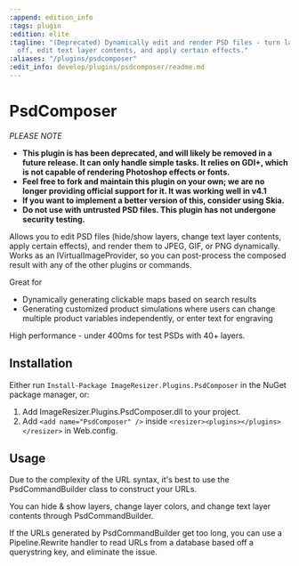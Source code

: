 ```yaml
---
:append: edition_info
:tags: plugin
:edition: elite
:tagline: "(Deprecated) Dynamically edit and render PSD files - turn layers on and
  off, edit text layer contents, and apply certain effects."
:aliases: "/plugins/psdcomposer"
:edit_info: develop/plugins/psdcomposer/readme.md
---
```


# PsdComposer


*PLEASE NOTE*
* **This plugin is has been deprecated, and will likely be removed in a future release. It can only handle simple tasks. It relies on GDI+, which is not capable of rendering Photoshop effects or fonts.**
* **Feel free to fork and maintain this plugin on your own; we are no longer providing official support for it. It was working well in v4.1**
* **If you want to implement a better version of this, consider using Skia.**
* **Do not use with untrusted PSD files. This plugin has not undergone security testing.**


Allows you to edit PSD files (hide/show layers, change text layer contents, apply certain effects), and render them to JPEG, GIF, or PNG dynamically. Works as an IVirtualImageProvider, so you can post-process the composed result with any of the other plugins or commands.

Great for

* Dynamically generating clickable maps based on search results
* Generating customized product simulations where users can change multiple product variables independently, or enter text for engraving


High performance - under 400ms for test PSDs with 40+ layers.

## Installation

Either run `Install-Package ImageResizer.Plugins.PsdComposer` in the NuGet package manager, or:

1. Add ImageResizer.Plugins.PsdComposer.dll to your project.
2. Add `<add name="PsdComposer" />` inside `<resizer><plugins></plugins></resizer>` in Web.config.

## Usage

Due to the complexity of the URL syntax, it's best to use the PsdCommandBuilder class to construct your URLs. 

You can hide & show layers, change layer colors, and change text layer contents through PsdCommandBuilder.

If the URLs generated by PsdCommandBuilder get too long, you can use a Pipeline.Rewrite handler to read URLs from a database based off a querystring key, and eliminate the issue.